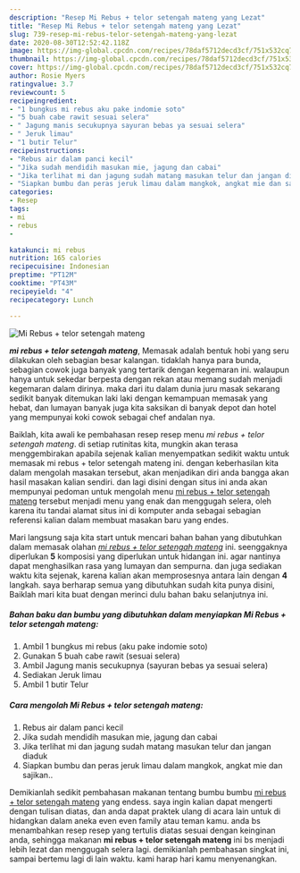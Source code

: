 ```yaml
---
description: "Resep Mi Rebus + telor setengah mateng yang Lezat"
title: "Resep Mi Rebus + telor setengah mateng yang Lezat"
slug: 739-resep-mi-rebus-telor-setengah-mateng-yang-lezat
date: 2020-08-30T12:52:42.118Z
image: https://img-global.cpcdn.com/recipes/78daf5712decd3cf/751x532cq70/mi-rebus-telor-setengah-mateng-foto-resep-utama.jpg
thumbnail: https://img-global.cpcdn.com/recipes/78daf5712decd3cf/751x532cq70/mi-rebus-telor-setengah-mateng-foto-resep-utama.jpg
cover: https://img-global.cpcdn.com/recipes/78daf5712decd3cf/751x532cq70/mi-rebus-telor-setengah-mateng-foto-resep-utama.jpg
author: Rosie Myers
ratingvalue: 3.7
reviewcount: 5
recipeingredient:
- "1 bungkus mi rebus aku pake indomie soto"
- "5 buah cabe rawit sesuai selera"
- " Jagung manis secukupnya sayuran bebas ya sesuai selera"
- " Jeruk limau"
- "1 butir Telur"
recipeinstructions:
- "Rebus air dalam panci kecil"
- "Jika sudah mendidih masukan mie, jagung dan cabai"
- "Jika terlihat mi dan jagung sudah matang masukan telur dan jangan diaduk"
- "Siapkan bumbu dan peras jeruk limau dalam mangkok, angkat mie dan sajikan.."
categories:
- Resep
tags:
- mi
- rebus
- 

katakunci: mi rebus  
nutrition: 165 calories
recipecuisine: Indonesian
preptime: "PT12M"
cooktime: "PT43M"
recipeyield: "4"
recipecategory: Lunch

---
```



![Mi Rebus + telor setengah mateng](https://img-global.cpcdn.com/recipes/78daf5712decd3cf/751x532cq70/mi-rebus-telor-setengah-mateng-foto-resep-utama.jpg)

<b><i>mi rebus + telor setengah mateng</i></b>, Memasak adalah bentuk hobi yang seru dilakukan oleh sebagian besar kalangan. tidaklah hanya para bunda, sebagian cowok juga banyak yang tertarik dengan kegemaran ini. walaupun hanya untuk sekedar berpesta dengan rekan atau memang sudah menjadi kegemaran dalam dirinya. maka dari itu dalam dunia juru masak sekarang sedikit banyak ditemukan laki laki dengan kemampuan memasak yang hebat, dan lumayan banyak juga kita saksikan di banyak depot dan hotel yang mempunyai koki cowok sebagai chef andalan nya.



Baiklah, kita awali ke pembahasan resep resep menu <i>mi rebus + telor setengah mateng</i>. di setiap rutinitas kita, mungkin akan terasa menggembirakan apabila sejenak kalian menyempatkan sedikit waktu untuk memasak mi rebus + telor setengah mateng ini. dengan keberhasilan kita dalam mengolah masakan tersebut, akan menjadikan diri anda bangga akan hasil masakan kalian sendiri. dan lagi disini dengan situs ini anda akan mempunyai pedoman untuk mengolah menu <u>mi rebus + telor setengah mateng</u> tersebut menjadi menu yang enak dan menggugah selera, oleh karena itu tandai alamat situs ini di komputer anda sebagai sebagian referensi kalian dalam membuat masakan baru yang endes.


Mari langsung saja kita start untuk mencari bahan bahan yang dibutuhkan dalam memasak olahan <u><i>mi rebus + telor setengah mateng</i></u> ini. seenggaknya diperlukan <b>5</b> komposisi yang diperlukan untuk hidangan ini. agar nantinya dapat menghasilkan rasa yang lumayan dan sempurna. dan juga sediakan waktu kita sejenak, karena kalian akan memprosesnya antara lain dengan <b>4</b> langkah. saya berharap semua yang dibutuhkan sudah kita punya disini, Baiklah mari kita buat dengan merinci dulu bahan baku selanjutnya ini.

<!--inarticleads1-->

##### Bahan baku dan bumbu yang dibutuhkan dalam menyiapkan Mi Rebus + telor setengah mateng:

1. Ambil 1 bungkus mi rebus (aku pake indomie soto)
1. Gunakan 5 buah cabe rawit (sesuai selera)
1. Ambil  Jagung manis secukupnya (sayuran bebas ya sesuai selera)
1. Sediakan  Jeruk limau
1. Ambil 1 butir Telur




<!--inarticleads2-->

##### Cara mengolah Mi Rebus + telor setengah mateng:

1. Rebus air dalam panci kecil
1. Jika sudah mendidih masukan mie, jagung dan cabai
1. Jika terlihat mi dan jagung sudah matang masukan telur dan jangan diaduk
1. Siapkan bumbu dan peras jeruk limau dalam mangkok, angkat mie dan sajikan..




Demikianlah sedikit pembahasan makanan tentang bumbu bumbu <u>mi rebus + telor setengah mateng</u> yang endess. saya ingin kalian dapat mengerti dengan tulisan diatas, dan anda dapat praktek ulang di acara lain untuk di hidangkan dalam aneka even even family atau teman kamu. anda bs menambahkan resep resep yang tertulis diatas sesuai dengan keinginan anda, sehingga makanan <b>mi rebus + telor setengah mateng</b> ini bs menjadi lebih lezat dan menggugah selera lagi. demikianlah pembahasan singkat ini, sampai bertemu lagi di lain waktu. kami harap hari kamu menyenangkan.
